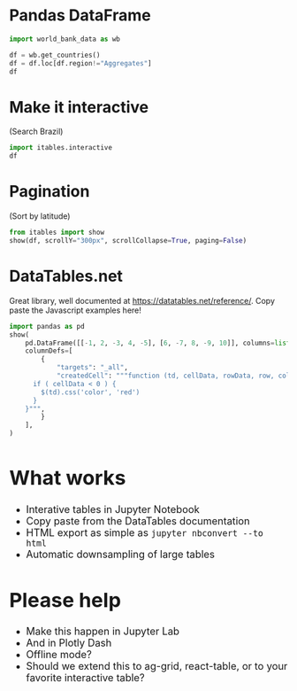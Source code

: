 # Pandas DataFrame

```python
import world_bank_data as wb

df = wb.get_countries()
df = df.loc[df.region!="Aggregates"]
df
```

# Make it interactive
(Search Brazil)

```python
import itables.interactive
df
```

# Pagination
(Sort by latitude)

```python
from itables import show
show(df, scrollY="300px", scrollCollapse=True, paging=False)
```

# DataTables.net

Great library, well documented at https://datatables.net/reference/. Copy paste the Javascript examples here!

```python
import pandas as pd
show(
    pd.DataFrame([[-1, 2, -3, 4, -5], [6, -7, 8, -9, 10]], columns=list("abcde")),
    columnDefs=[
        {
            "targets": "_all",
            "createdCell": """function (td, cellData, rowData, row, col) {
      if ( cellData < 0 ) {
        $(td).css('color', 'red')
      }
    }""",
        }
    ],
)
```
<div style="font-size: 18px">

# What works

- Interative tables in Jupyter Notebook
- Copy paste from the DataTables documentation
- HTML export as simple as `jupyter nbconvert --to html`
- Automatic downsampling of large tables

# Please help

- Make this happen in Jupyter Lab
- And in Plotly Dash
- Offline mode?
- Should we extend this to ag-grid, react-table, or to your favorite interactive table?
